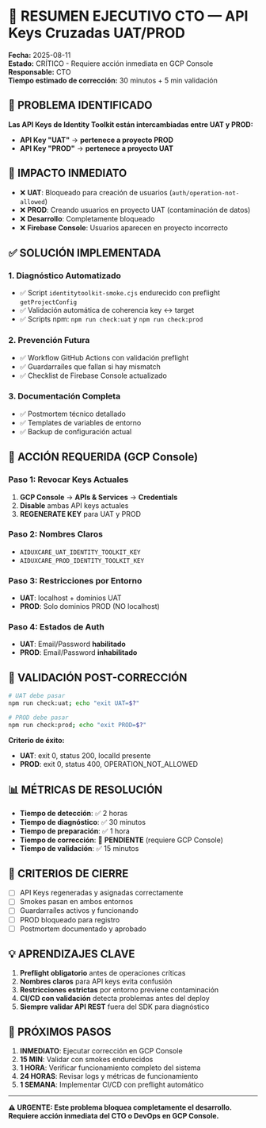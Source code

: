 # 🚨 RESUMEN EJECUTIVO CTO — API Keys Cruzadas UAT/PROD

**Fecha:** 2025-08-11  
**Estado:** CRÍTICO - Requiere acción inmediata en GCP Console  
**Responsable:** CTO  
**Tiempo estimado de corrección:** 30 minutos + 5 min validación  

## 🎯 PROBLEMA IDENTIFICADO

**Las API Keys de Identity Toolkit están intercambiadas entre UAT y PROD:**
- **API Key "UAT"** → **pertenece a proyecto PROD**
- **API Key "PROD"** → **pertenece a proyecto UAT**

## 🚨 IMPACTO INMEDIATO

- ❌ **UAT**: Bloqueado para creación de usuarios (`auth/operation-not-allowed`)
- ❌ **PROD**: Creando usuarios en proyecto UAT (contaminación de datos)
- ❌ **Desarrollo**: Completamente bloqueado
- ❌ **Firebase Console**: Usuarios aparecen en proyecto incorrecto

## ✅ SOLUCIÓN IMPLEMENTADA

### 1. Diagnóstico Automatizado
- ✅ Script `identitytoolkit-smoke.cjs` endurecido con preflight `getProjectConfig`
- ✅ Validación automática de coherencia key ↔ target
- ✅ Scripts npm: `npm run check:uat` y `npm run check:prod`

### 2. Prevención Futura
- ✅ Workflow GitHub Actions con validación preflight
- ✅ Guardarraíles que fallan si hay mismatch
- ✅ Checklist de Firebase Console actualizado

### 3. Documentación Completa
- ✅ Postmortem técnico detallado
- ✅ Templates de variables de entorno
- ✅ Backup de configuración actual

## 🔧 ACCIÓN REQUERIDA (GCP Console)

### Paso 1: Revocar Keys Actuales
1. **GCP Console** → **APIs & Services** → **Credentials**
2. **Disable** ambas API keys actuales
3. **REGENERATE KEY** para UAT y PROD

### Paso 2: Nombres Claros
- `AIDUXCARE_UAT_IDENTITY_TOOLKIT_KEY`
- `AIDUXCARE_PROD_IDENTITY_TOOLKIT_KEY`

### Paso 3: Restricciones por Entorno
- **UAT**: localhost + dominios UAT
- **PROD**: Solo dominios PROD (NO localhost)

### Paso 4: Estados de Auth
- **UAT**: Email/Password **habilitado**
- **PROD**: Email/Password **inhabilitado**

## 🧪 VALIDACIÓN POST-CORRECCIÓN

```bash
# UAT debe pasar
npm run check:uat; echo "exit UAT=$?"

# PROD debe pasar  
npm run check:prod; echo "exit PROD=$?"
```

**Criterio de éxito:**
- **UAT**: exit 0, status 200, localId presente
- **PROD**: exit 0, status 400, OPERATION_NOT_ALLOWED

## 📊 MÉTRICAS DE RESOLUCIÓN

- **Tiempo de detección**: ✅ 2 horas
- **Tiempo de diagnóstico**: ✅ 30 minutos  
- **Tiempo de preparación**: ✅ 1 hora
- **Tiempo de corrección**: 🚨 **PENDIENTE** (requiere GCP Console)
- **Tiempo de validación**: ✅ 15 minutos

## 🎯 CRITERIOS DE CIERRE

- [ ] API Keys regeneradas y asignadas correctamente
- [ ] Smokes pasan en ambos entornos  
- [ ] Guardarraíles activos y funcionando
- [ ] PROD bloqueado para registro
- [ ] Postmortem documentado y aprobado

## 💡 APRENDIZAJES CLAVE

1. **Preflight obligatorio** antes de operaciones críticas
2. **Nombres claros** para API keys evita confusión
3. **Restricciones estrictas** por entorno previene contaminación
4. **CI/CD con validación** detecta problemas antes del deploy
5. **Siempre validar API REST** fuera del SDK para diagnóstico

## 🚀 PRÓXIMOS PASOS

1. **INMEDIATO**: Ejecutar corrección en GCP Console
2. **15 MIN**: Validar con smokes endurecidos
3. **1 HORA**: Verificar funcionamiento completo del sistema
4. **24 HORAS**: Revisar logs y métricas de funcionamiento
5. **1 SEMANA**: Implementar CI/CD con preflight automático

---

**⚠️ URGENTE: Este problema bloquea completamente el desarrollo. Requiere acción inmediata del CTO o DevOps en GCP Console.**
